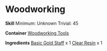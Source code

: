 <!-- TITLE: Polished Gold Staff -->
<!-- SUBTITLE:  -->
# Woodworking
**Skill**
Minimum: Unknown
Trivial: 45

**Container**
[Woodworking Tools](woodworking-tools)

**Ingredients**
[Basic Gold Staff](basic-gold-staff) x 1
[Clear Resin](clear-resin) x 1
